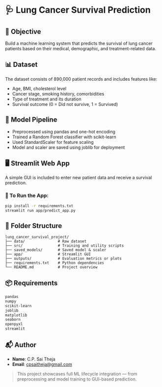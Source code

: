 # 🩺 Lung Cancer Survival Prediction

## 🎯 Objective
Build a machine learning system that predicts the survival of lung cancer patients based on their medical, demographic, and treatment-related data.

## 📊 Dataset
The dataset consists of 890,000 patient records and includes features like:
- Age, BMI, cholesterol level
- Cancer stage, smoking history, comorbidities
- Type of treatment and its duration
- Survival outcome (0 = Did not survive, 1 = Survived)

## 🔧 Model Pipeline
- Preprocessed using pandas and one-hot encoding
- Trained a Random Forest classifier with scikit-learn
- Used StandardScaler for feature scaling
- Model and scaler are saved using joblib for deployment

## 🖥 Streamlit Web App
A simple GUI is included to enter new patient data and receive a survival prediction.

### 🏃 To Run the App:
```bash
pip install -r requirements.txt
streamlit run app/predict_app.py
```

## 📁 Folder Structure
```
lung_cancer_survival_project/
├── data/               # Raw dataset
├── src/                # Training and utility scripts
├── saved_models/       # Saved model & scaler
├── app/                # Streamlit GUI
├── outputs/            # Evaluation metrics or plots
├── requirements.txt    # Python dependencies
└── README.md           # Project overview
```

## 📦 Requirements
```bash
pandas
numpy
scikit-learn
joblib
matplotlib
seaborn
openpyxl
streamlit
```

## 📬 Author
- **Name**: C.P. Sai Theja  
- **Email**: [cpsaitheja@gmail.com](mailto:cpsaitheja@gmail.com)

> This project showcases full ML lifecycle integration — from preprocessing and model training to GUI-based prediction.
